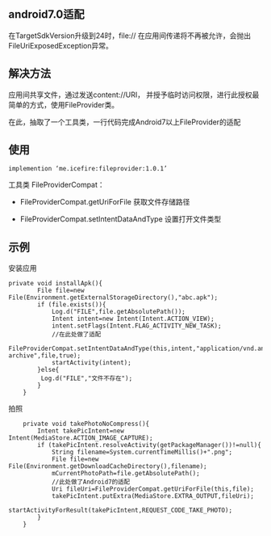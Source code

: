 ## android7.0适配
在TargetSdkVersion升级到24时，file:// 在应用间传递将不再被允许，会抛出FileUriExposedException异常。

## 解决方法
应用间共享文件，通过发送content://URI， 并授予临时访问权限，进行此授权最简单的方式，使用FileProvider类。


在此，抽取了一个工具类，一行代码完成Android7以上FileProvider的适配

## 使用
```
implemention ‘me.icefire:fileprovider:1.0.1’
```

工具类 FileProviderCompat：
* FileProviderCompat.getUriForFile 获取文件存储路径

* FileProviderCompat.setIntentDataAndType 设置打开文件类型

## 示例

安装应用
```
private void installApk(){
        File file=new File(Environment.getExternalStorageDirectory(),"abc.apk");
        if (file.exists()){
            Log.d("FILE",file.getAbsolutePath());
            Intent intent=new Intent(Intent.ACTION_VIEW);
            intent.setFlags(Intent.FLAG_ACTIVITY_NEW_TASK);
            //在此处做了适配
            FileProviderCompat.setIntentDataAndType(this,intent,"application/vnd.android.package-archive",file,true);
            startActivity(intent);
        }else{
         Log.d("FILE","文件不存在");
        }
    }
```

拍照
```
    private void takePhotoNoCompress(){
        Intent takePicIntent=new Intent(MediaStore.ACTION_IMAGE_CAPTURE);
        if (takePicIntent.resolveActivity(getPackageManager())!=null){
            String filename=System.currentTimeMillis()+".png";
            File file=new File(Environment.getDownloadCacheDirectory(),filename);
            mCurrentPhotoPath=file.getAbsolutePath();
            //此处做了Android7的适配
            Uri fileUri=FileProviderCompat.getUriForFile(this,file);
            takePicIntent.putExtra(MediaStore.EXTRA_OUTPUT,fileUri);
            startActivityForResult(takePicIntent,REQUEST_CODE_TAKE_PHOTO);
        }
    }
```